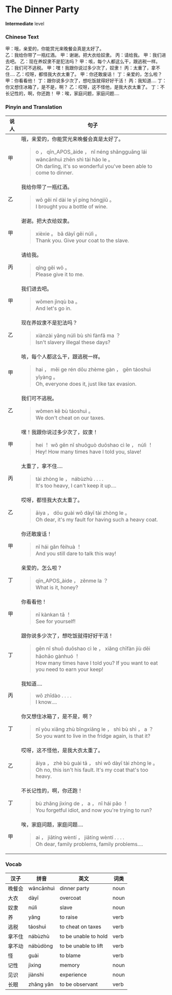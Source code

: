 # The Dinner Party
**Intermediate** level
### Chinese Text
甲：哦，亲爱的，你能赏光来晚餐会真是太好了。<br />乙：我给你带了一瓶红酒。
甲：谢谢。把大衣给奴隶。
丙：请给我。
甲：我们进去吧。
乙：现在养奴隶不是犯法吗？
甲：咳，每个人都这么干，跟逃税一样。
乙：我们可不逃税。
甲：嘿！我跟你说过多少次了，奴隶！
丙：太重了，拿不住....
乙：哎呀，都怪我大衣太重了。
甲：你还敢废话！
丁：亲爱的，怎么啦？
甲：你看看他！
丁：跟你说多少次了，想吃饭就得好好干活！
丙：我知道....
丁：你又想住冰箱了，是不是，啊？
乙：哎呀，这不怪他，是我大衣太重了。
丁：不长记性的，啊，你还跑！
甲：唉，家庭问题，家庭问题....

### Pinyin and Translation
|说人|句子|
|----|----|
|甲|哦，亲爱的，你能赏光来晚餐会真是太好了。<blockquote>o ， qīn_APOS_àide ， nǐ néng shǎngguāng lái wǎncānhuì zhēn shì tài hǎo le 。<br />Oh darling, it's so wonderful you've been able to come to dinner.</blockquote>|
|乙|我给你带了一瓶红酒。<blockquote>wǒ gěi nǐ dài le yī píng hóngjiǔ 。<br />I brought you a bottle of wine.</blockquote>|
|甲|谢谢。把大衣给奴隶。<blockquote>xièxie 。 bǎ dàyī gěi núlì 。<br />Thank you. Give your coat to the slave.</blockquote>|
|丙|请给我。<blockquote>qǐng gěi wǒ 。<br />Please give it to me.</blockquote>|
|甲|我们进去吧。<blockquote>wǒmen jìnqù ba 。<br />And let's go in.</blockquote>|
|乙|现在养奴隶不是犯法吗？<blockquote>xiànzài yǎng núlì bù shì fànfǎ ma ？<br />Isn't slavery illegal these days?</blockquote>|
|甲|咳，每个人都这么干，跟逃税一样。<blockquote>hai ， měi ge rén dōu zhème gàn ， gēn táoshuì yīyàng 。<br />Oh, everyone does it, just like tax evasion.</blockquote>|
|乙|我们可不逃税。<blockquote>wǒmen kě bù táoshuì 。<br />We don't cheat on our taxes.</blockquote>|
|甲|嘿！我跟你说过多少次了，奴隶！<blockquote>hei ！ wǒ gēn nǐ shuōguò duōshao cì le ， núlì ！<br />Hey! How many times have I told you, slave!</blockquote>|
|丙|太重了，拿不住....<blockquote>tài zhòng le ， nábùzhù . . . .<br />It's too heavy, I can't keep it up....</blockquote>|
|乙|哎呀，都怪我大衣太重了。<blockquote>āiya ， dōu guài wǒ dàyī tài zhòng le 。<br />Oh dear, it's my fault for having such a heavy coat.</blockquote>|
|甲|你还敢废话！<blockquote>nǐ hái gǎn fèihuà ！<br />And you still dare to talk this way!</blockquote>|
|丁|亲爱的，怎么啦？<blockquote>qīn_APOS_àide ， zěnme la ？<br />What is it, honey?</blockquote>|
|甲|你看看他！<blockquote>nǐ kànkan tā ！<br />See for yourself!</blockquote>|
|丁|跟你说多少次了，想吃饭就得好好干活！<blockquote>gēn nǐ shuō duōshao cì le ， xiǎng chīfàn jiù děi hǎohāo gànhuó ！<br />How many times have I told you? If you want to eat you need to earn your keep!</blockquote>|
|丙|我知道....<blockquote>wǒ zhīdào . . . .<br />I know....</blockquote>|
|丁|你又想住冰箱了，是不是，啊？<blockquote>nǐ yòu xiǎng zhù bīngxiāng le ， shì bù shì ， a ？<br />So you want to live in the fridge again, is that it?</blockquote>|
|乙|哎呀，这不怪他，是我大衣太重了。<blockquote>āiya ， zhè bù guài tā ， shì wǒ dàyī tài zhòng le 。<br />Oh no, this isn't his fault. It's my coat that's too heavy.</blockquote>|
|丁|不长记性的，啊，你还跑！<blockquote>bù zhǎng jìxing de ， a ， nǐ hái pǎo ！<br />You forgetful idiot, and now you're trying to run?</blockquote>|
|甲|唉，家庭问题，家庭问题....<blockquote>ai ， jiātíng wèntí ， jiātíng wèntí . . . .<br />Oh dear, family problems, family problems....</blockquote>|
### Vocab
|汉子|拼音|英文|词类|
|----|----|----|----|
|晚餐会|wǎncānhuì|dinner party|noun|
|大衣|dàyī|overcoat|noun|
|奴隶|núlì|slave|noun|
|养|yǎng|to raise|verb|
|逃税|táoshuì|to cheat on taxes|verb|
|拿不住|nábùzhù|to be unable to hold|verb|
|拿不动|nábùdòng|to be unable to lift|verb|
|怪|guài|to blame|verb|
|记性|jìxing|memory|noun|
|见识|jiànshi|experience|noun|
|长眼|zhǎng yǎn|to be observant|verb|
